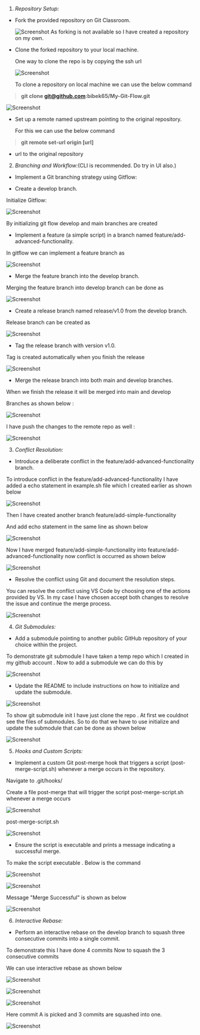 1.  _Repository Setup:_

- Fork the provided repository on Git Classroom.

  ![Screenshot](materials/1.png)
  As forking is not available so I have created a repository on my own.

- Clone the forked repository to your local machine.

  One way to clone the repo is by copying the ssh url

  ![Screenshot](materials/2.png)

  To clone a repository on local machine we can use the below command

> **git clone git@github.com:bibek65/My-Git-Flow.git**

![Screenshot](materials/3.png)

- Set up a remote named upstream pointing to the original repository.

  For this we can use the below command

> **git remote set-url origin [url]**

- url to the original repository

2.  _Branching and Workflow:_(CLI is recommended. Do try in UI also.)

- Implement a Git branching strategy using Gitflow:

- Create a develop branch.

Initialize Gitflow:

![Screenshot](materials/4.png)

By initializing git flow develop and main branches are created

- Implement a feature (a simple script) in a branch named feature/add-advanced-functionality.

In gitflow we can implement a feature branch as

![Screenshot](materials/5.png)

- Merge the feature branch into the develop branch.

Merging the feature branch into develop branch can be done as

![Screenshot](materials/6.png)

- Create a release branch named release/v1.0 from the develop branch.

Release branch can be created as

![Screenshot](materials/7.png)

- Tag the release branch with version v1.0.

Tag is created automatically when you finish the release

![Screenshot](materials/8.png)

- Merge the release branch into both main and develop branches.

When we finish the release it will be merged into main and develop

Branches as shown below :

![Screenshot](materials/9.png)

I have push the changes to the remote repo as well :

![Screenshot](materials/10.png)

3.  _Conflict Resolution:_

- Introduce a deliberate conflict in the feature/add-advanced-functionality branch.

To introduce conflict in the feature/add-advanced-functionality I have added a echo statement in example.sh file which I created earlier as shown below

![Screenshot](materials/11.png)

Then I have created another branch feature/add-simple-functionality

And add echo statement in the same line as shown below

![Screenshot](materials/12.png)

Now I have merged feature/add-simple-functionality into feature/add-advanced-functionality now conflict is occurred as shown below

![Screenshot](materials/13.png)

- Resolve the conflict using Git and document the resolution steps.

You can resolve the conflict using VS Code by choosing one of the actions provided by VS. In my case I have chosen accept both changes to resolve the issue and continue the merge process.

![Screenshot](materials/14.png)

4. _Git Submodules:_

- Add a submodule pointing to another public GitHub repository of your choice within the project.

To demonstrate git submodule I have taken a temp repo which I created in my github account . Now to add a submodule we can do this by

![Screenshot](materials/15.png)

- Update the README to include instructions on how to initialize and update the submodule.

![Screenshot](materials/16.png)

To show git submodule init I have just clone the repo . At first we couldnot see the files of submodules. So to do that we have to use initialize and update the submodule that can be done as shown below

![Screenshot](materials/17.png)

5.  _Hooks and Custom Scripts:_

- Implement a custom Git post-merge hook that triggers a script (post-merge-script.sh) whenever a merge occurs in the repository.

Navigate to .git/hooks/

Create a file post-merge that will trigger the script post-merge-script.sh whenever a merge occurs

![Screenshot](materials/18.png)

post-merge-script.sh

![Screenshot](materials/19.png)

- Ensure the script is executable and prints a message indicating a successful merge.

To make the script executable . Below is the command

![Screenshot](materials/20.png)

![Screenshot](materials/21.png)

Message "Merge Successful" is shown as below

![Screenshot](materials/22.png)

6.  _Interactive Rebase:_

- Perform an interactive rebase on the develop branch to squash three consecutive commits into a single commit.

To demonstrate this I have done 4 commits Now to squash the 3 consecutive commits

We can use interactive rebase as shown below

![Screenshot](materials/23.png)

![Screenshot](materials/24.png)

![Screenshot](materials/25.png)

Here commit A is picked and 3 commits are squashed into one.

![Screenshot](materials/26.png)
